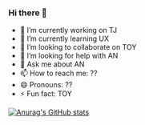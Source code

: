 ### Hi there 👋

- 🔭 I’m currently working on TJ
- 🌱 I’m currently learning UX
- 👯 I’m looking to collaborate on TOY
- 🤔 I’m looking for help with AN
- 💬 Ask me about AN
- 📫 How to reach me: ??
- 😄 Pronouns: ??
- ⚡ Fun fact: TOY

[![Anurag's GitHub stats](https://github-readme-stats.vercel.app/api?username=ythy)](https://github.com/anuraghazra/github-readme-stats)
